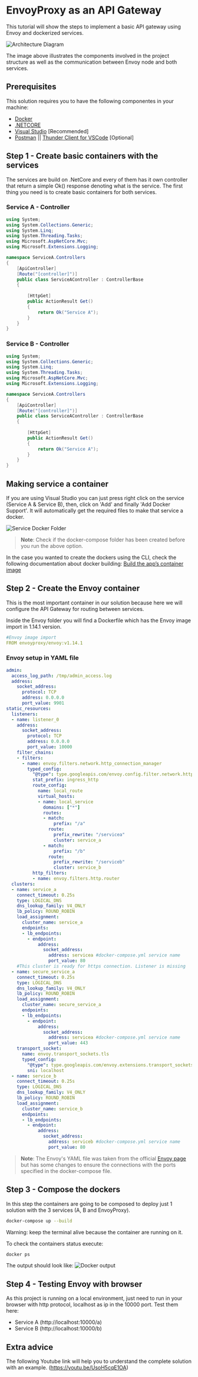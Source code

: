 # EnvoyProxy as an API Gateway

This tutorial will show the steps to implement a basic API gateway using Envoy and dockerized services. 

![Architecture Diagram](./img//Diagram.png)

The image above illustrates the components involved in the project structure as well as the communication between Envoy node and both services.

## Prerequisites

This solution requires you to have the following componentes in your machine:

- [Docker](https://www.docker.com/get-started)
- [.NETCORE](https://docs.microsoft.com/en-us/dotnet/)
- [Visual Studio](https://visualstudio.microsoft.com/es/) [Recommended]
- [Postman](https://www.getpostman.com/) || [Thunder Client for VSCode](https://marketplace.visualstudio.com/items?itemName=rangav.vscode-thunder-client) [Optional]  

## Step 1 - Create basic containers with the services

The services are build on .NetCore and every of them has it own controller that return a simple Ok() response denoting what is the service. 
The first thing you need is to create basic containers for both services.

### Service A - Controller

```cs
using System;
using System.Collections.Generic;
using System.Linq;
using System.Threading.Tasks;
using Microsoft.AspNetCore.Mvc;
using Microsoft.Extensions.Logging;

namespace ServiceA.Controllers
{
    [ApiController]
    [Route("[controller]")]
    public class ServiceAController : ControllerBase
    {
        
        [HttpGet]
        public ActionResult Get()
        {
            return Ok("Service A");
        }
    }
}

```

### Service B - Controller

```cs
using System;
using System.Collections.Generic;
using System.Linq;
using System.Threading.Tasks;
using Microsoft.AspNetCore.Mvc;
using Microsoft.Extensions.Logging;

namespace ServiceA.Controllers
{
    [ApiController]
    [Route("[controller]")]
    public class ServiceAController : ControllerBase
    {
        
        [HttpGet]
        public ActionResult Get()
        {
            return Ok("Service A");
        }
    }
}

```

## Making service a container

If you are using Visual Studio you can just press right click on the service (Service A & Service B), then, click on 'Add' and finally 'Add Docker Support'. It will automatically get the required files to make that service a docker. 

![Service Docker Folder](./img/ServiceToDocker.png)

> **Note**: Check if the docker-compose folder has been created before you run the above option.

In the case you wanted to create the dockers using the CLI, check the following documentation about docker building:
[Build the app’s container image](https://docs.docker.com/get-started/02_our_app/)

## Step 2 - Create the Envoy container

This is the most important container in our solution because here we will configure the API Gateway for routing between services.

Inside the Envoy folder you will find a Dockerfile which has the Envoy image import in 1.14.1 version. 

```yaml
#Envoy image import
FROM envoyproxy/envoy:v1.14.1
```

### Envoy setup in YAML file
```yaml
admin:
  access_log_path: /tmp/admin_access.log
  address:
    socket_address:
      protocol: TCP
      address: 0.0.0.0
      port_value: 9901
static_resources:
  listeners:
  - name: listener_0
    address:
      socket_address:
        protocol: TCP
        address: 0.0.0.0
        port_value: 10000
    filter_chains:
    - filters:
      - name: envoy.filters.network.http_connection_manager
        typed_config:
          "@type": type.googleapis.com/envoy.config.filter.network.http_connection_manager.v2.HttpConnectionManager
          stat_prefix: ingress_http
          route_config:
            name: local_route
            virtual_hosts:
            - name: local_service
              domains: ["*"]
              routes:
              - match:
                  prefix: "/a"
                route:
                  prefix_rewrite: "/servicea"
                  cluster: service_a
              - match:
                  prefix: "/b"
                route:
                  prefix_rewrite: "/serviceb"
                  cluster: service_b
          http_filters:
          - name: envoy.filters.http.router   
  clusters:
  - name: service_a
    connect_timeout: 0.25s
    type: LOGICAL_DNS
    dns_lookup_family: V4_ONLY
    lb_policy: ROUND_ROBIN
    load_assignment:
      cluster_name: service_a
      endpoints:
      - lb_endpoints:
        - endpoint:
            address:
              socket_address:
                address: servicea #docker-compose.yml service name
                port_value: 80
    #This cluster is ready for https connection. Listener is missing            
  - name: secure_service_a
    connect_timeout: 0.25s
    type: LOGICAL_DNS
    dns_lookup_family: V4_ONLY
    lb_policy: ROUND_ROBIN
    load_assignment:
      cluster_name: secure_service_a
      endpoints:
      - lb_endpoints:
        - endpoint:
            address:
              socket_address:
                address: servicea #docker-compose.yml service name
                port_value: 443
    transport_socket:
      name: envoy.transport_sockets.tls
      typed_config:
        "@type": type.googleapis.com/envoy.extensions.transport_sockets.tls.v3.UpstreamTlsContext
        sni: localhost            
  - name: service_b
    connect_timeout: 0.25s
    type: LOGICAL_DNS
    dns_lookup_family: V4_ONLY
    lb_policy: ROUND_ROBIN
    load_assignment:
      cluster_name: service_b
      endpoints:
      - lb_endpoints:
        - endpoint:
            address:
              socket_address:
                address: serviceb #docker-compose.yml service name
                port_value: 80
```
> **Note**: The Envoy's YAML file was taken from the official [Envoy page](https://www.envoyproxy.io/docs/envoy/latest/start/quick-start/configuration-static) but has some changes to ensure the connections with the ports specified in the docker-compose file.

## Step 3 - Compose the dockers

In this step the containers are going to be composed to deploy just 1 solution with the 3 services (A, B and EnvoyProxy).

```sh
docker-compose up --build
```
Warning: keep the terminal alive because the container are running on it.

To check the containers status execute:
```sh
docker ps
```

The output should look like:
![Docker output](./img/DockerPsOut.png)

## Step 4 - Testing Envoy with browser

As this project is running on a local environment, just need to run in your browser with http protocol, localhost as ip in the 10000 port. Test them here: 
- Service A (http://localhost:10000/a)
- Service B (http://localhost:10000/b)

## Extra advice
The following Youtube link will help you to understand the complete solution with an example. 
(https://youtu.be/UsoH5cqE1OA)

